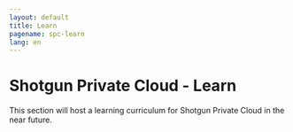 ```yaml
---
layout: default
title: Learn
pagename: spc-learn
lang: en
---
```


# Shotgun Private Cloud - Learn

This section will host a learning curriculum for Shotgun Private Cloud in the near future.